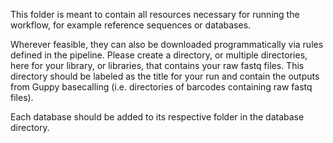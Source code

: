 This folder is meant to contain all resources necessary for running the workflow, for example reference sequences or databases.

Wherever feasible, they can also be downloaded programmatically via rules defined in the pipeline.
Please create a directory, or multiple directories, here for your library, or libraries, that contains your raw fastq files. This directory should be labeled as the title for your run and contain the outputs from Guppy basecalling (i.e. directories of barcodes containing raw fastq files).

Each database should be added to its respective folder in the database directory.
